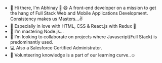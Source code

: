 - 👋 Hi there, I’m Abhinay :wave: :smile:
A front-end developer on a mission to get the hang of Full Stack Web and Mobile Applications Development. Consistency makes us Masters...:v:
- 👀 Especially in love with HTML, CSS & React.js with Redux :game_die:
- 🌱 I’m mastering Node.js...
- 💞️ I’m looking to collaborate on projects where Javascript(Full Stack) is predominantly used.
- :computer: Also a Salesforce Certified Administrator.
- :thought_balloon: Volunteering knowledge is a part of our learning curve..:relaxed:

<!---
abhinaygannavaram/abhinaygannavaram is a ✨ special ✨ repository because its `README.md` (this file) appears on your GitHub profile.
You can click the Preview link to take a look at your changes.
--->
